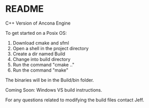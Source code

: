 # README #
C++ Version of Ancona Engine

To get started on a Posix OS:
1. Download cmake and sfml
2. Open a shell in the project directory
3. Create a dir named Build
4. Change into build directory
5. Run the command "cmake .."
6. Run the command "make"

The binaries will be in the Build/bin folder.

Coming Soon:
Windows VS build instructions.

For any questions related to modifying the build files contact Jeff.